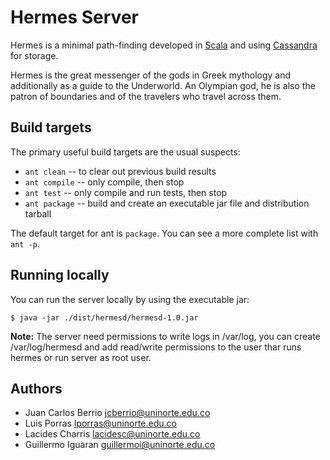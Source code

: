 # Hermes Server

Hermes is a minimal path-finding developed in <a href="http://scala-lang.org">Scala</a> and using <a href="http://cassandra.apache.org">Cassandra</a> for storage.

Hermes is the great messenger of the gods in Greek mythology and additionally as a guide to the Underworld. An Olympian god, he is also the patron of boundaries and of the travelers who travel across them.

## Build targets

The primary useful build targets are the usual suspects:

  - `ant clean` -- to clear out previous build results
  - `ant compile` -- only compile, then stop
  - `ant test` -- only compile and run tests, then stop
  - `ant package` -- build and create an executable jar file and distribution tarball

The default target for ant is `package`. You can see a more complete list with `ant -p`.


## Running locally

You can run the server locally by using the executable jar:

    $ java -jar ./dist/hermesd/hermesd-1.0.jar

**Note:** The server need permissions to write logs in /var/log, you can create /var/log/hermesd and add read/write permissions to the user thar runs hermes or run server as root user.

## Authors
 * Juan Carlos Berrio <jcberrio@uninorte.edu.co>
 * Luis Porras <lporras@uninorte.edu.co>
 * Lacides Charris <lacidesc@uninorte.edu.co>
 * Guillermo Iguaran <guillermoi@uninorte.edu.co>
 

